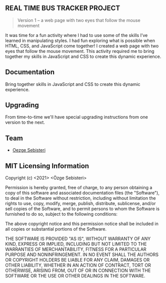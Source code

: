 ## REAL TIME BUS TRACKER PROJECT

> Version 1 – a web page with two eyes that follow the mouse movement

It was time for a fun activity where I had to use some of the skills I’ve learned in manipulating styles. I had fun exploring what is possible when HTML, CSS, and JavaScript come together! I created a web page with two eyes that follow the mouse movement. This activity required me to bring together my skills in JavaScript and CSS to create this dynamic experience.

## Documentation

Bring together skills in JavaScript and CSS to create this dynamic experience.

## Upgrading

From time-to-time we'll have special upgrading instructions from one version to the next.

## Team
* [Oezge Sebisteri](https://github.com/17-100)

## MIT Licensing Information

Copyright (c) <2021> <Özge Sebisteri>

Permission is hereby granted, free of charge, to any person obtaining a copy
of this software and associated documentation files (the "Software"), to deal
in the Software without restriction, including without limitation the rights
to use, copy, modify, merge, publish, distribute, sublicense, and/or sell
copies of the Software, and to permit persons to whom the Software is
furnished to do so, subject to the following conditions:

The above copyright notice and this permission notice shall be included in all
copies or substantial portions of the Software.

THE SOFTWARE IS PROVIDED "AS IS", WITHOUT WARRANTY OF ANY KIND, EXPRESS OR
IMPLIED, INCLUDING BUT NOT LIMITED TO THE WARRANTIES OF MERCHANTABILITY,
FITNESS FOR A PARTICULAR PURPOSE AND NONINFRINGEMENT. IN NO EVENT SHALL THE
AUTHORS OR COPYRIGHT HOLDERS BE LIABLE FOR ANY CLAIM, DAMAGES OR OTHER
LIABILITY, WHETHER IN AN ACTION OF CONTRACT, TORT OR OTHERWISE, ARISING FROM,
OUT OF OR IN CONNECTION WITH THE SOFTWARE OR THE USE OR OTHER DEALINGS IN THE
SOFTWARE.
